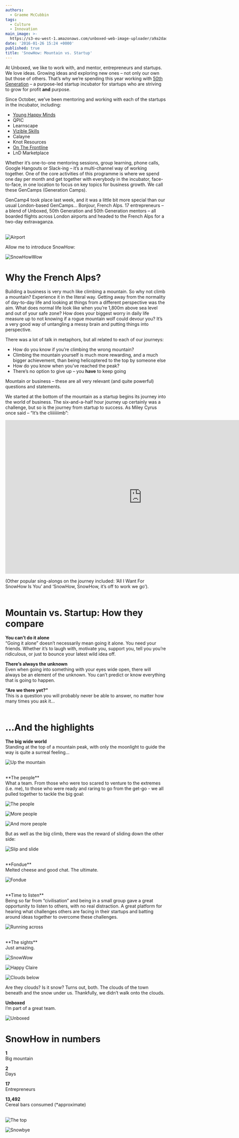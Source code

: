 ```yaml
---
authors:
  - Graeme McCubbin
tags:
  - Culture
  - Innovation
main_image: >-
  https://s3-eu-west-1.amazonaws.com/unboxed-web-image-uploader/a9a2dad901d6e46ab31bcd7a05bb743a.JPG
date: '2016-01-26 15:24 +0000'
published: true
title: 'SnowHow: Mountain vs. Startup'
---
```


At Unboxed, we like to work with, and mentor, entrepreneurs and startups. We love ideas. Growing ideas and exploring new ones – not only our own but those of others. That’s why we’re spending this year working with [50th Generation](http://www.50thgeneration.org) – a purpose-led startup incubator for startups who are striving to grow for profit **and** purpose.
 
Since October, we’ve been mentoring and working with each of the startups in the incubator, including:
 
- [Young Happy Minds](http://www.younghappyminds.com)
- QPIC
- Learnscape
- [Vizible Skills](http://vizibleskills.com)
- Calayne
- Knot Resources
- [On The Frontline](http://www.onthefrontline.co.uk)
- LnD Marketplace

Whether it’s one-to-one mentoring sessions, group learning, phone calls, Google Hangouts or Slack-ing – it’s a multi-channel way of working together. One of the core activities of this programme is where we spend one day per month and get together with everybody in the incubator, face-to-face, in one location to focus on key topics for business growth. We call these GenCamps (Generation Camps).
 
GenCamp4 took place last week, and it was a little bit more special than our usual London-based GenCamps… Bonjour, French Alps. 17 entrepreneurs – a blend of Unboxed, 50th Generation and 50th Generation mentors – all boarded flights across London airports and headed to the French Alps for a two-day extravaganza.<br/>
<br/>

![Airport](https://s3-eu-west-1.amazonaws.com/unboxed-web-image-uploader/d662fcfe4b67158d793ee14e39ea656d.JPG)

Allow me to introduce SnowHow:<br/>

![SnowHowWow](https://s3-eu-west-1.amazonaws.com/unboxed-web-image-uploader/2d23142d540c79948baa6e11dcdd0928.JPG)
<br/>

# Why the French Alps?
Building a business is very much like climbing a mountain. So why not climb a mountain? Experience it in the literal way. Getting away from the normality of day-to-day life and looking at things from a different perspective was the aim. What does normal life look like when you’re 1,800m above sea level and out of your safe zone? How does your biggest worry in daily life measure up to not knowing if a rogue mountain wolf could devour you? It’s a very good way of untangling a messy brain and putting things into perspective.
 
There was a lot of talk in metaphors, but all related to each of our journeys:<br/>
 
- How do you know if you’re climbing the wrong mountain?
- Climbing the mountain yourself is much more rewarding, and a much bigger achievement, than being helicoptered to the top by someone else
- How do you know when you’ve reached the peak?
- There’s no option to give up – you **have** to keep going
 
Mountain or business – these are all very relevant (and quite powerful) questions and statements.<br/>
 
We started at the bottom of the mountain as a startup begins its journey into the world of business. The six-and-a-half hour journey up certainly was a challenge, but so is the journey from startup to success. As Miley Cyrus once said – “It’s the cliiiiiiimb”:<br/>

<iframe width="853" height="480" src="https://www.youtube.com/embed/NG2zyeVRcbs" frameborder="0" allowfullscreen></iframe>

(Other popular sing-alongs on the journey included: ‘All I Want For SnowHow Is You’ and ‘SnowHow, SnowHow, it’s off to work we go’).<br/>
<br/>

# Mountain vs. Startup: How they compare

**You can’t do it alone**<br/>
“Going it alone” doesn’t necessarily mean going it alone. You need your friends. Whether it’s to laugh with, motivate you, support you, tell you you’re ridiculous, or just to bounce your latest wild idea off.<br/>

 
**There’s always the unknown**<br/>
Even when going into something with your eyes wide open, there will always be an element of the unknown. You can’t predict or know everything that is going to happen.<br/>

 
**“Are we there yet?”**<br/>
This is a question you will probably never be able to answer, no matter how many times you ask it...<br/>
<br/>

# …And the highlights

**The big wide world**<br/>
Standing at the top of a mountain peak, with only the moonlight to guide the way is quite a surreal feeling...

![Up the mountain](https://s3-eu-west-1.amazonaws.com/unboxed-web-image-uploader/93faa4c37ac509663ac5231ca21aa9e9.JPG)

<br/>
**The people**<br/>
What a team. From those who were too scared to venture to the extremes (i.e. me), to those who were ready and raring to go from the get-go - we all pulled together to tackle the big goal:

![The people](https://s3-eu-west-1.amazonaws.com/unboxed-web-image-uploader/969dca5d5c59d3bb44b7cb3e65e86b58.JPG)

![More people](https://s3-eu-west-1.amazonaws.com/unboxed-web-image-uploader/302f9083e6f3d7a0451f45f5dd0a9428.JPG)

![And more people](https://s3-eu-west-1.amazonaws.com/unboxed-web-image-uploader/f97bfcc7659ccf268811d6a1a2c8654e.JPG)

But as well as the big climb, there was the reward of sliding down the other side:<br/>

![Slip and slide](https://s3-eu-west-1.amazonaws.com/unboxed-web-image-uploader/36f6f710644ccbe40e7236e4ee9ced9f.JPG)

<br/>
**Fondue**<br/>
Melted cheese and good chat. The ultimate.<br/>

![Fondue](https://s3-eu-west-1.amazonaws.com/unboxed-web-image-uploader/56b145ee816ffc27d8803d6e2e638336.JPG)

<br/>
**Time to listen**<br/>
Being so far from “civilisation” and being in a small group gave a great opportunity to listen to others, with no real distraction. A great platform for hearing what challenges others are facing in their startups and batting around ideas together to overcome these challenges.<br/>

![Running across](https://s3-eu-west-1.amazonaws.com/unboxed-web-image-uploader/bc9e1aa5553407e59628fc17b9abc6f0.JPG)

<br/>
**The sights**<br/>
Just amazing.<br/>

![SnowWow](https://s3-eu-west-1.amazonaws.com/unboxed-web-image-uploader/423c02aff7187b471b2fb87974ec3827.JPG)

![Happy Claire](https://s3-eu-west-1.amazonaws.com/unboxed-web-image-uploader/0312c6fdb190bc5552de19b0a79c72af.JPG)

![Clouds below](
https://s3-eu-west-1.amazonaws.com/unboxed-web-image-uploader/0db8338d27bdb3c4014d6f2c3fa6d3b9.JPG)

Are they clouds? Is it snow? Turns out, both. The clouds of the town beneath and the snow under us. Thankfully, we didn’t walk onto the clouds.


**Unboxed**<br/>
I’m part of a great team.<br/>

![Unboxed](https://s3-eu-west-1.amazonaws.com/unboxed-web-image-uploader/f3f83e5fa995651451c76af3239ba57b.JPG)


# SnowHow in numbers
 
**1**<br/>
Big mountain<br/>
 
**2**<br/>
Days<br/>
 
**17**<br/>
Entrepreneurs<br/>
 
**13,492**<br/>
Cereal bars consumed (*approximate)<br/>
<br/>

![The top](https://s3-eu-west-1.amazonaws.com/unboxed-web-image-uploader/ba9837b28fe2a2994d6d6d3e32461b58.JPG)

![Snowbye](https://s3-eu-west-1.amazonaws.com/unboxed-web-image-uploader/0182e3a68221ace1adc10d587adf15e5.JPG)
